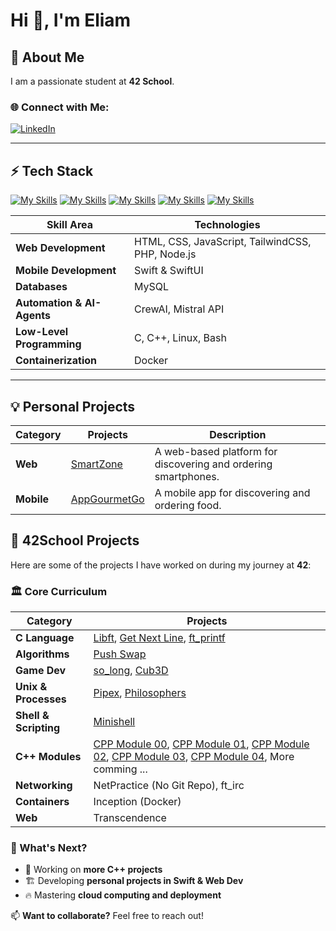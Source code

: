 # Hi 👋, I'm Eliam

## 🚀 About Me

I am a passionate student at **42 School**.

### 🌐 Connect with Me:
[![LinkedIn](https://img.shields.io/badge/LinkedIn-%230077B5.svg?logo=linkedin&logoColor=white)](https://www.linkedin.com/in/eliam-detoh/)

---

## ⚡️ Tech Stack

[![My Skills](https://skillicons.dev/icons?i=swift)](https://skillicons.dev)
[![My Skills](https://skillicons.dev/icons?i=mysql)](https://skillicons.dev)
[![My Skills](https://skillicons.dev/icons?i=docker)](https://skillicons.dev)
[![My Skills](https://skillicons.dev/icons?i=c,cpp)](https://skillicons.dev)
[![My Skills](https://skillicons.dev/icons?i=html,css,tailwindcss,js,php)](https://skillicons.dev)

| **Skill Area**               | **Technologies**                                        |
|-----------------------------|---------------------------------------------------------|
| **Web Development**         | HTML, CSS, JavaScript, TailwindCSS, PHP, Node.js       |
| **Mobile Development**         | Swift & SwiftUI       |
| **Databases**               | MySQL                                                   |
| **Automation & AI-Agents**  | CrewAI, Mistral API                                     |
| **Low-Level Programming**   | C, C++, Linux, Bash                                    |
| **Containerization**        | Docker                                                 |

---

## 💡 Personal Projects
| **Category**    | **Projects**  | **Description**  |
|---------------|-----------------------------------|------------------------------|
| **Web**  | [SmartZone](https://github.com/eliamd/SmartZone) | A web-based platform for discovering and ordering smartphones. |
| **Mobile**  | [AppGourmetGo](https://github.com/eliamd/AppGourmetGo) | A mobile app for discovering and ordering  food. |

## 📜 42School Projects

Here are some of the projects I have worked on during my journey at **42**:

### 🏛 Core Curriculum
| **Category**    | **Projects**  |
|---------------|-----------------------------------------------------------------|
| **C Language**  | [Libft](https://github.com/eliamd/42_libft), [Get Next Line](https://github.com/eliamd/42_get_next_line), [ft_printf](https://github.com/eliamd/42_ft_printf) |
| **Algorithms**  | [Push Swap](https://github.com/eliamd/42_push_swap) |
| **Game Dev**    | [so_long](https://github.com/eliamd/42_so_long), [Cub3D](https://github.com/JeremyCheron/42-cub3d) |
| **Unix & Processes** | [Pipex](https://github.com/eliamd/42_pipex), [Philosophers](https://github.com/eliamd/42_Philosophers) |
| **Shell & Scripting** | [Minishell](https://github.com/Azaleee/minishell) |
| **C++ Modules** | [CPP Module 00](https://github.com/eliamd/42_CPP0), [CPP Module 01](https://github.com/eliamd/42_CPP1), [CPP Module 02](https://github.com/eliamd/42_CPP2), [CPP Module 03](https://github.com/eliamd/42_CPP3), [CPP Module 04](https://github.com/eliamd/42_CPP4), More comming ...|
| **Networking**  | NetPractice (No Git Repo), ft_irc |
| **Containers**  | Inception (Docker) |
| **Web**  | Transcendence |

### 📅 What's Next?
- 🚀 Working on **more C++ projects**
- 🏗️ Developing **personal projects in Swift & Web Dev**
- 🔥 Mastering **cloud computing and deployment**

📫 **Want to collaborate?** Feel free to reach out!
